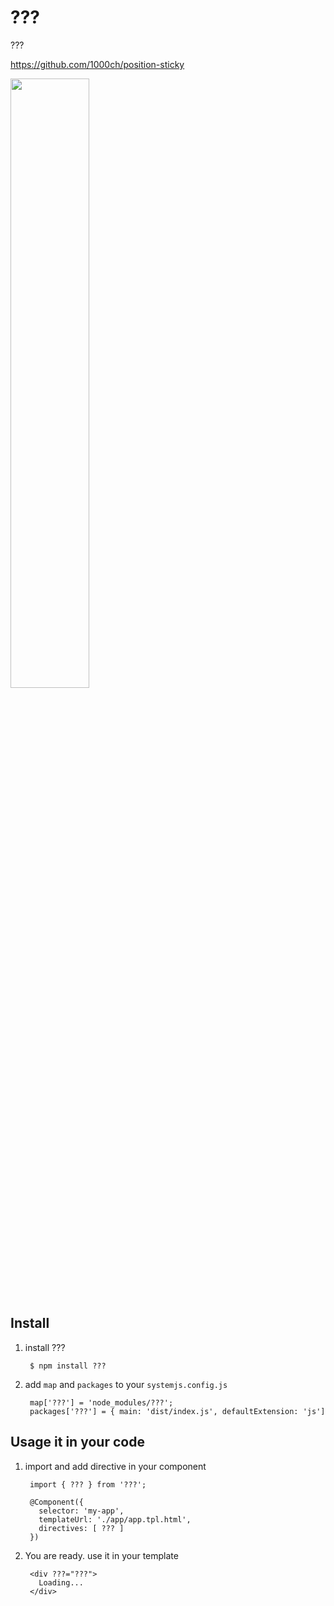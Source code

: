 # ???
???

https://github.com/1000ch/position-sticky

<a href="https://plnkr.co/edit/Yq78qE?p=preview">
  <img src="http://i.imgur.com/0qcxg8X.png" width="50% border="1" />
</a>

## Install

1. install ???

        $ npm install ???

2. add `map` and `packages` to your `systemjs.config.js`

        map['???'] = 'node_modules/???';
        packages['???'] = { main: 'dist/index.js', defaultExtension: 'js']

## Usage it in your code

1. import and add directive in your component

        import { ??? } from '???';

        @Component({
          selector: 'my-app',
          templateUrl: './app/app.tpl.html',
          directives: [ ??? ]
        })


2. You are ready. use it in your template

        <div ???="???">
          Loading...
        </div>

